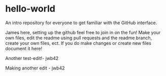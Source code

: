 # hello-world
An intro repository for everyone to get familiar with the GitHub interface.

James here, setting up the github feel free to join in on the fun! 
Make your own files, edit the readme using pull requests and the readme branch, create your own files, ect. 
If you do make changes or create new files document it here! 

Another test-edit!- jwb42

Making another edit - jwb42
